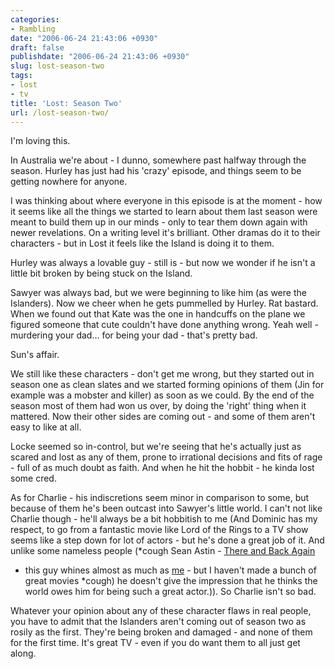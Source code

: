```yaml
---
categories:
- Rambling
date: "2006-06-24 21:43:06 +0930"
draft: false
publishdate: "2006-06-24 21:43:06 +0930"
slug: lost-season-two
tags:
- lost
- tv
title: 'Lost: Season Two'
url: /lost-season-two/
---
```

I'm loving this.

In Australia we're about - I dunno, somewhere past halfway through the
season. Hurley has just had his 'crazy' episode, and things seem to be
getting nowhere for anyone.

I was thinking about where everyone in this episode is at the moment -
how it seems like all the things we started to learn about them last
season were meant to build them up in our minds - only to tear them down
again with newer revelations. On a writing level it's brilliant. Other
dramas do it to their characters - but in Lost it feels like the Island
is doing it to them.

Hurley was always a lovable guy - still is - but now we wonder if he
isn't a little bit broken by being stuck on the Island.

Sawyer was always bad, but we were beginning to like him (as were the
Islanders). Now we cheer when he gets pummelled by Hurley. Rat bastard.\
When we found out that Kate was the one in handcuffs on the plane we
figured someone that cute couldn't have done anything wrong. Yeah well -
murdering your dad... for being your dad - that's pretty bad.

Sun's affair.

We still like these characters - don't get me wrong, but they started
out in season one as clean slates and we started forming opinions of
them (Jin for example was a mobster and killer) as soon as we could. By
the end of the season most of them had won us over, by doing the 'right'
thing when it mattered. Now their other sides are coming out - and some
of them aren't easy to like at all.

Locke seemed so in-control, but we're seeing that he's actually just as
scared and lost as any of them, prone to irrational decisions and fits
of rage - full of as much doubt as faith. And when he hit the hobbit -
he kinda lost some cred.

As for Charlie - his indiscretions seem minor in comparison to some, but
because of them he's been outcast into Sawyer's little world. I can't
not like Charlie though - he'll always be a bit hobbitish to me (And
Dominic has my respect, to go from a fantastic movie like Lord of the
Rings to a TV show seems like a step down for lot of actors - but he's
done a great job of it. And unlike some nameless people (\*cough Sean
Astin - [There and Back
Again](http://www.amazon.com/gp/product/0312331479/sr=8-3/qid=1151184616/ref=sr_1_3/102-5740305-3937700?ie=UTF8 "There and Back Again: An Actor's Tale")
- this guy whines almost as much as
[me](//the.geekorium.com.au/religion/ "My GodBlog") - but I haven't made
a bunch of great movies \*cough) he doesn't give the impression that he
thinks the world owes him for being such a great actor.)). So Charlie
isn't so bad.

Whatever your opinion about any of these character flaws in real people,
you have to admit that the Islanders aren't coming out of season two as
rosily as the first. They're being broken and damaged - and none of them
for the first time. It's great TV - even if you do want them to all just
get along.